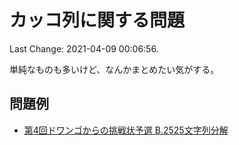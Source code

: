 # カッコ列に関する問題

Last Change: 2021-04-09 00:06:56.

単純なものも多いけど、なんかまとめたい気がする。

## 問題例

- [第4回ドワンゴからの挑戦状予選 B.2525文字列分解](https://atcoder.jp/contests/dwacon2018-prelims/tasks/dwacon2018_prelims_b)
